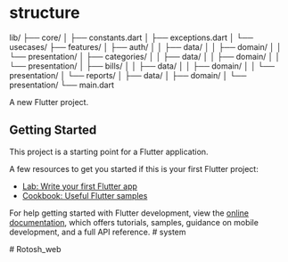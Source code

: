# structure

lib/
├── core/
│   ├── constants.dart
│   ├── exceptions.dart
│   └── usecases/
├── features/
│   ├── auth/
│   │   ├── data/
│   │   ├── domain/
│   │   └── presentation/
│   ├── categories/
│   │   ├── data/
│   │   ├── domain/
│   │   └── presentation/
│   ├── bills/
│   │   ├── data/
│   │   ├── domain/
│   │   └── presentation/
│   └── reports/
│       ├── data/
│       ├── domain/
│       └── presentation/
└── main.dart

A new Flutter project.

## Getting Started

This project is a starting point for a Flutter application.

A few resources to get you started if this is your first Flutter project:

- [Lab: Write your first Flutter app](https://docs.flutter.dev/get-started/codelab)
- [Cookbook: Useful Flutter samples](https://docs.flutter.dev/cookbook)

For help getting started with Flutter development, view the
[online documentation](https://docs.flutter.dev/), which offers tutorials,
samples, guidance on mobile development, and a full API reference.
#   s y s t e m 
 
 


#   R o t o s h _ w e b  
 